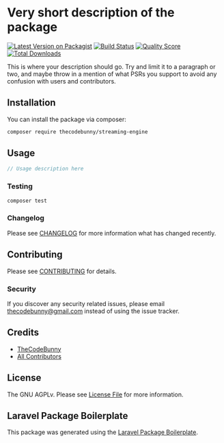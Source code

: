 # Very short description of the package

[![Latest Version on Packagist](https://img.shields.io/packagist/v/thecodebunny/streaming-engine.svg?style=flat-square)](https://packagist.org/packages/thecodebunny/streaming-engine)
[![Build Status](https://img.shields.io/travis/thecodebunny/streaming-engine/master.svg?style=flat-square)](https://travis-ci.org/thecodebunny/streaming-engine)
[![Quality Score](https://img.shields.io/scrutinizer/g/thecodebunny/streaming-engine.svg?style=flat-square)](https://scrutinizer-ci.com/g/thecodebunny/streaming-engine)
[![Total Downloads](https://img.shields.io/packagist/dt/thecodebunny/streaming-engine.svg?style=flat-square)](https://packagist.org/packages/thecodebunny/streaming-engine)

This is where your description should go. Try and limit it to a paragraph or two, and maybe throw in a mention of what PSRs you support to avoid any confusion with users and contributors.

## Installation

You can install the package via composer:

```bash
composer require thecodebunny/streaming-engine
```

## Usage

``` php
// Usage description here
```

### Testing

``` bash
composer test
```

### Changelog

Please see [CHANGELOG](CHANGELOG.md) for more information what has changed recently.

## Contributing

Please see [CONTRIBUTING](CONTRIBUTING.md) for details.

### Security

If you discover any security related issues, please email thecodebunny@gmail.com instead of using the issue tracker.

## Credits

- [TheCodeBunny](https://github.com/thecodebunny)
- [All Contributors](../../contributors)

## License

The GNU AGPLv. Please see [License File](LICENSE.md) for more information.

## Laravel Package Boilerplate

This package was generated using the [Laravel Package Boilerplate](https://laravelpackageboilerplate.com).